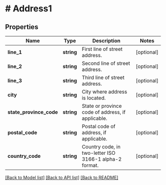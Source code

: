 # # Address1

## Properties

Name | Type | Description | Notes
------------ | ------------- | ------------- | -------------
**line_1** | **string** | First line of street address. | [optional]
**line_2** | **string** | Second line of street address. | [optional]
**line_3** | **string** | Third line of street address. | [optional]
**city** | **string** | City where address is located. | [optional]
**state_province_code** | **string** | State or province code of address, if applicable. | [optional]
**postal_code** | **string** | Postal code of address, if applicable. | [optional]
**country_code** | **string** | Country code, in two-letter ISO 3166-1 alpha-2 format. | [optional]

[[Back to Model list]](../../README.md#models) [[Back to API list]](../../README.md#endpoints) [[Back to README]](../../README.md)
